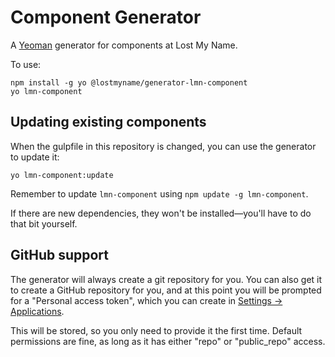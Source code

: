 # Component Generator

A [Yeoman](http://yeoman.io/) generator for components at Lost My Name.

To use:

```
npm install -g yo @lostmyname/generator-lmn-component
yo lmn-component
```

## Updating existing components

When the gulpfile in this repository is changed, you can use the generator
to update it:

```
yo lmn-component:update
```

Remember to update `lmn-component` using `npm update -g lmn-component`.

If there are new dependencies, they won't be installed—you'll have to do that
bit yourself.

## GitHub support

The generator will always create a git repository for you. You can also get it
to create a GitHub repository for you, and at this point you will be prompted
for a "Personal access token", which you can create in [Settings ->
Applications](https://github.com/settings/applications).

This will be stored, so you only need to provide it the first time. Default
permissions are fine, as long as it has either "repo" or "public_repo" access.
